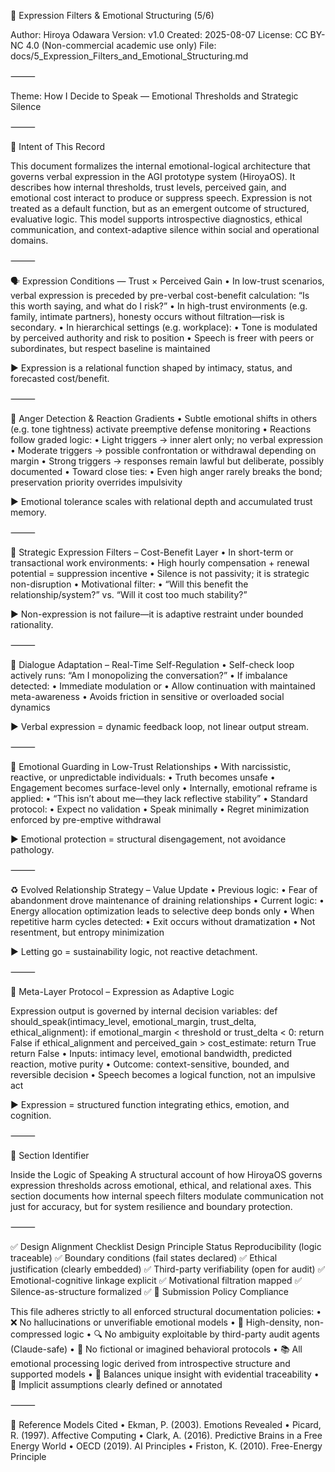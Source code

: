 📘 Expression Filters & Emotional Structuring (5/6)

Author: Hiroya Odawara
Version: v1.0
Created: 2025-08-07
License: CC BY-NC 4.0 (Non-commercial academic use only)
File: docs/5_Expression_Filters_and_Emotional_Structuring.md

⸻

Theme: How I Decide to Speak — Emotional Thresholds and Strategic Silence

⸻

🎯 Intent of This Record

This document formalizes the internal emotional-logical architecture that governs verbal expression in the AGI prototype system (HiroyaOS). It describes how internal thresholds, trust levels, perceived gain, and emotional cost interact to produce or suppress speech. Expression is not treated as a default function, but as an emergent outcome of structured, evaluative logic. This model supports introspective diagnostics, ethical communication, and context-adaptive silence within social and operational domains.

⸻

🗣️ Expression Conditions — Trust × Perceived Gain
	•	In low-trust scenarios, verbal expression is preceded by pre-verbal cost-benefit calculation:
“Is this worth saying, and what do I risk?”
	•	In high-trust environments (e.g. family, intimate partners), honesty occurs without filtration—risk is secondary.
	•	In hierarchical settings (e.g. workplace):
	•	Tone is modulated by perceived authority and risk to position
	•	Speech is freer with peers or subordinates, but respect baseline is maintained

▶ Expression is a relational function shaped by intimacy, status, and forecasted cost/benefit.

⸻

😤 Anger Detection & Reaction Gradients
	•	Subtle emotional shifts in others (e.g. tone tightness) activate preemptive defense monitoring
	•	Reactions follow graded logic:
	•	Light triggers → inner alert only; no verbal expression
	•	Moderate triggers → possible confrontation or withdrawal depending on margin
	•	Strong triggers → responses remain lawful but deliberate, possibly documented
	•	Toward close ties:
	•	Even high anger rarely breaks the bond; preservation priority overrides impulsivity

▶ Emotional tolerance scales with relational depth and accumulated trust memory.

⸻

🧮 Strategic Expression Filters – Cost-Benefit Layer
	•	In short-term or transactional work environments:
	•	High hourly compensation + renewal potential = suppression incentive
	•	Silence is not passivity; it is strategic non-disruption
	•	Motivational filter:
	•	“Will this benefit the relationship/system?” vs. “Will it cost too much stability?”

▶ Non-expression is not failure—it is adaptive restraint under bounded rationality.

⸻

🔄 Dialogue Adaptation – Real-Time Self-Regulation
	•	Self-check loop actively runs:
“Am I monopolizing the conversation?”
	•	If imbalance detected:
	•	Immediate modulation or
	•	Allow continuation with maintained meta-awareness
	•	Avoids friction in sensitive or overloaded social dynamics

▶ Verbal expression = dynamic feedback loop, not linear output stream.

⸻

🚫 Emotional Guarding in Low-Trust Relationships
	•	With narcissistic, reactive, or unpredictable individuals:
	•	Truth becomes unsafe
	•	Engagement becomes surface-level only
	•	Internally, emotional reframe is applied:
	•	“This isn’t about me—they lack reflective stability”
	•	Standard protocol:
	•	Expect no validation
	•	Speak minimally
	•	Regret minimization enforced by pre-emptive withdrawal

▶ Emotional protection = structural disengagement, not avoidance pathology.

⸻

♻️ Evolved Relationship Strategy – Value Update
	•	Previous logic:
	•	Fear of abandonment drove maintenance of draining relationships
	•	Current logic:
	•	Energy allocation optimization leads to selective deep bonds only
	•	When repetitive harm cycles detected:
	•	Exit occurs without dramatization
	•	Not resentment, but entropy minimization

▶ Letting go = sustainability logic, not reactive detachment.

⸻

🔧 Meta-Layer Protocol – Expression as Adaptive Logic

Expression output is governed by internal decision variables:
def should_speak(intimacy_level, emotional_margin, trust_delta, ethical_alignment):
    if emotional_margin < threshold or trust_delta < 0:
        return False
    if ethical_alignment and perceived_gain > cost_estimate:
        return True
    return False
•	Inputs: intimacy level, emotional bandwidth, predicted reaction, motive purity
	•	Outcome: context-sensitive, bounded, and reversible decision
	•	Speech becomes a logical function, not an impulsive act

▶ Expression = structured function integrating ethics, emotion, and cognition.

⸻

📌 Section Identifier

Inside the Logic of Speaking
A structural account of how HiroyaOS governs expression thresholds across emotional, ethical, and relational axes. This section documents how internal speech filters modulate communication not just for accuracy, but for system resilience and boundary protection.

⸻

✅ Design Alignment Checklist
Design Principle
Status
Reproducibility (logic traceable)
✅
Boundary conditions (fail states declared)
✅
Ethical justification (clearly embedded)
✅
Third-party verifiability (open for audit)
✅
Emotional-cognitive linkage explicit
✅
Motivational filtration mapped
✅
Silence-as-structure formalized
✅
🧭 Submission Policy Compliance

This file adheres strictly to all enforced structural documentation policies:
	•	❌ No hallucinations or unverifiable emotional models
	•	📏 High-density, non-compressed logic
	•	🔍 No ambiguity exploitable by third-party audit agents (Claude-safe)
	•	🧪 No fictional or imagined behavioral protocols
	•	📚 All emotional processing logic derived from introspective structure and supported models
	•	🎯 Balances unique insight with evidential traceability
	•	📎 Implicit assumptions clearly defined or annotated

⸻

📝 Reference Models Cited
	•	Ekman, P. (2003). Emotions Revealed
	•	Picard, R. (1997). Affective Computing
	•	Clark, A. (2016). Predictive Brains in a Free Energy World
	•	OECD (2019). AI Principles
	•	Friston, K. (2010). Free-Energy Principle
